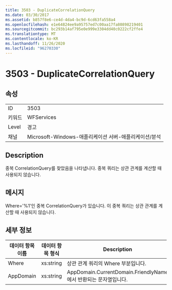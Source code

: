 ```yaml
---
title: 3503 - DuplicateCorrelationQuery
ms.date: 03/30/2017
ms.assetid: b857f8e6-ce4d-4da4-bc9d-6cd63fa558a4
ms.openlocfilehash: e1e64824ee9a95757ed7c00aa17fa80898219401
ms.sourcegitcommit: bc293b14af795e0e999e3304dd40c0222cf2ffe4
ms.translationtype: MT
ms.contentlocale: ko-KR
ms.lasthandoff: 11/26/2020
ms.locfileid: "96270330"
---
```

# <a name="3503---duplicatecorrelationquery"></a>3503 - DuplicateCorrelationQuery

## <a name="properties"></a>속성  
  
|||  
|-|-|  
|ID|3503|  
|키워드|WFServices|  
|Level|경고|  
|채널|Microsoft-Windows-애플리케이션 서버-애플리케이션/분석|  
  
## <a name="description"></a>Description  

 중복 CorrelationQuery를 찾았음을 나타냅니다. 중복 쿼리는 상관 관계를 계산할 때 사용되지 않습니다.  
  
## <a name="message"></a>메시지  

 Where='%1'인 중복 CorrelationQuery가 있습니다. 이 중복 쿼리는 상관 관계를 계산할 때 사용되지 않습니다.  
  
## <a name="details"></a>세부 정보  
  
|데이터 항목 이름|데이터 항목 형식|Description|  
|--------------------|--------------------|-----------------|  
|Where|xs:string|상관 관계 쿼리의 Where 부분입니다.|  
|AppDomain|xs:string|AppDomain.CurrentDomain.FriendlyName에서 반환되는 문자열입니다.|
